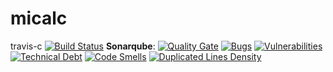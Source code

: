 # micalc

travis-c  [![Build Status](https://travis-ci.com/jdiegoisaza/micalc.svg?branch=master)](https://travis-ci.com/jdiegoisaza/micalc)
__Sonarqube__: [![Quality Gate](https://sonarcloud.io/api/badges/gate?key=micalc)](https://sonarcloud.io/dashboard/index/micalc)
[![Bugs](https://sonarcloud.io/api/badges/measure?key=micalc&metric=bugs)]() [![Vulnerabilities](https://sonarcloud.io/api/badges/measure?key=micalc&metric=vulnerabilities)]()
[![Technical Debt](https://sonarcloud.io/api/badges/measure?key=micacl&metric=sqale_debt_ratio)](https://sonarcloud.io/dashboard/index/micalc)
[![Code Smells](https://sonarcloud.io/api/badges/measure?key=micalc&metric=code_smells)](https://sonarcloud.io/dashboard/index/micalc)
[![Duplicated Lines Density](https://sonarcloud.io/api/badges/measure?key=micalc&metric=duplicated_lines_density)](https://sonarcloud.io/dashboard/index/micalc)

